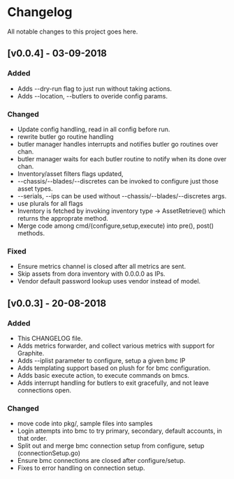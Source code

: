 # Changelog
All notable changes to this project goes here.

## [v0.0.4] - 03-09-2018
### Added
- Adds --dry-run flag to just run without taking actions.
- Adds --location, --butlers to overide config params.

### Changed
- Update config handling, read in all config before run.
- rewrite butler go routine handling
 - butler manager handles interrupts and notifies butler go routines over chan.
 - butler manager waits for each butler routine to notify when its done over chan.
- Inventory/asset filters flags updated,
 - --chassis/--blades/--discretes can be invoked to configure just those asset types.
 - --serials, --ips can be used without --chassis/--blades/--discretes args.
 - use plurals for all flags
- Inventory is fetched by invoking inventory type -> AssetRetrieve() which returns the approprate method.
- Merge code among cmd/(configure,setup,execute) into pre(), post() methods.

### Fixed
- Ensure metrics channel is closed after all metrics are sent.
- Skip assets from dora inventory with 0.0.0.0 as IPs.
- Vendor default password lookup uses vendor instead of model.

## [v0.0.3] - 20-08-2018
### Added
- This CHANGELOG file.
- Adds metrics forwarder, and collect various metrics with support for Graphite.
- Adds --iplist parameter to configure, setup a given bmc IP
- Adds templating support based on plush for for bmc configuration.
- Adds basic execute action, to execute commands on bmcs.
- Adds interrupt handling for butlers to exit gracefully, and not leave connections open.

### Changed
- move code into pkg/, sample files into samples
- Login attempts into bmc to try primary, secondary, default accounts, in that order.
- Split out and merge bmc connection setup from configure, setup (connectionSetup.go)
- Ensure bmc connections are closed after configure/setup.
- Fixes to error handling on connection setup.
